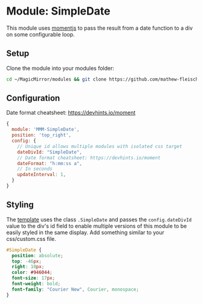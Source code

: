 # Module: SimpleDate

This module uses [momentjs](https://momentjs.com) to pass the result from a date function to a div on some configurable loop.

## Setup

Clone the module into your modules folder:

```bash
cd ~/MagicMirror/modules && git clone https://github.com/mathew-fleisch/MMM-SimpleDate
```

## Configuration

Date format cheatsheet: https://devhints.io/moment

```javascript
{
  module: 'MMM-SimpleDate',
  position: 'top_right',
  config: {
    // Unique id allows multiple modules with isolated css target 
    dateDivId: "SimpleDate",
    // Date format cheatsheet: https://devhints.io/moment
    dateFormat: "h:mm:ss a",
    // In seconds
    updateInterval: 1,
  }
}
```

## Styling

The [template](MMM-SimpleDate.njk) uses the class `.SimpleDate` and passes the `config.dateDivId` value to the div's id field to enable multiple versions of this module to be easily styled in the same display. Add something similar to your css/custom.css file.

```css
#SimpleDate {
  position: absolute;
  top: -46px;
  right: 10px;
  color: #946044;
  font-size: 17px;
  font-weight: bold;
  font-family: "Courier New", Courier, monospace;
}
```
